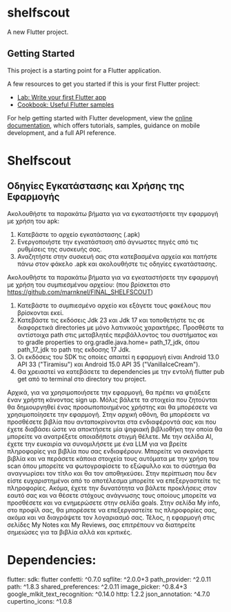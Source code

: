 # shelfscout

A new Flutter project.

## Getting Started

This project is a starting point for a Flutter application.

A few resources to get you started if this is your first Flutter project:

- [Lab: Write your first Flutter app](https://docs.flutter.dev/get-started/codelab)
- [Cookbook: Useful Flutter samples](https://docs.flutter.dev/cookbook)

For help getting started with Flutter development, view the
[online documentation](https://docs.flutter.dev/), which offers tutorials,
samples, guidance on mobile development, and a full API reference.

# Shelfscout
## Οδηγίες Εγκατάστασης και Χρήσης της Εφαρμογής

Ακολουθήστε τα παρακάτω βήματα για να εγκαταστήσετε την εφαρμογή με χρήση του apk:

 1. Κατεβάστε το αρχείο εγκατάστασης (.apk)
 2. Ενεργοποιήστε την εγκατάσταση από άγνωστες πηγές από τις ρυθμίσεις της συσκευής σας.
 3. Αναζητήστε στην συσκευή σας στα κατεβασμένα αρχεία και πατήστε πάνω στον φάκελο .apk και ακολουθήστε τις οδηγίες εγκατάστασης.

Ακολουθήστε τα παρακάτω βήματα για να εγκαταστήσετε την εφαρμογή με χρήση του συμπιεσμένου αρχείου: (που βρίσκεται στο https://github.com/marnknel/FINAL_SHELFSCOUT)

1. Κατεβάστε το συμπιεσμένο αρχείο και εξάγετε τους φακέλους που βρίσκονται εκεί.
2. Κατεβάστε τις εκδόσεις Jdk 23 και Jdk 17 και τοποθετήστε τις σε διαφορετικά directories με μόνο λατινικούς χαρακτήρες. Προσθέστε τα αντίστοιχα path στις μεταβλητές περιβάλλοντος του συστήματος και το gradle properties το org.gradle.java.home= path_17_jdk, όπου path_17_jdk το path της εκδοσης 17 Jdk.
3. Οι εκδόσεις του SDK τις οποίες απαιτεί η εφαρμογή είναι Android 13.0 ΑPI 33 ("Tiramisu") και Android 15.0 ΑPI 35 ("VanillaIceCream").
4. Θα χρειαστεί να κατεβάσετε τα dependencies με την εντολή flutter pub get από το terminal στο directory του project. 
 
  Αρχικά, για να χρησιμοποιήσετε την εφαρμογή, θα πρέπει να φτιάξετε έναν χρήστη κάνοντας sign up. Μόλις βάλετε τα στοιχεία που ζητούνται θα δημιουργηθεί ένας προσωποποιημένος χρήστης και θα μπορέσετε να χρησιμοποίησετε την εφαρμογή. Στην αρχική οθόνη, θα μπορέσετε να προσθέσετε βιβλία που ανταποκρίνονται στα ενδιαφέροντά σας και που έχετε διαβάσει ώστε να αποκτήσετε μία ψηφιακή βιβλιοθήκη την οποία θα μπορείτε να ανατρέξετε οποιαδήποτε στιγμή θέλετε. Με την σελίδα AI, έχετε την ευκαιρία να συνομιλήσετε με ένα LLM για να βρείτε πληροφορίες για βιβλία που σας ενδιαφέρουν. Mπορείτε να σκανάρετε βιβλία και να περάσετε κάποια στοιχεία τους αυτόματα με την χρήση του scan όπου μπορείτε να φωτογραφίσετε το εξώφυλλο και το σύστημα θα αναγνωρίσει τον τίτλο και θα τον αποθηκεύσει. Στην περίπτωση που δεν είστε ευχαριστημένοι από το αποτέλεσμα μπορείτε να επεξεργαστείτε τις πληροφορίες. Ακόμα, έχετε την δυνατότητα να βάλετε προκλήσεις στον εαυτό σας και να θέσετε στόχους ανάγνωσης τους οποίους μπορείτε να προσθέσετε και να ενημερώσετε στην σελίδα goals. Στην σελίδα My info, στο προφίλ σας, θα μπορέσετε να επεξεργαστείτε τις πληροφορίες σας, ακόμα και να διαγράψετε τον λογαριασμό σας. Τέλος, η εφαρμογή στις σελίδες My Notes και My Reviews, σας επιτρέπουν να διατηρείτε σημειώσες για τα βιβλία αλλά και κριτικές.

# Dependencies:
  flutter:
    sdk: flutter
  confetti: ^0.7.0
  sqflite: ^2.0.0+3
  path_provider: ^2.0.11 
  path: ^1.8.3
  shared_preferences: ^2.0.11
  image_picker: ^0.8.4+3
  google_mlkit_text_recognition: ^0.14.0
  http: 1.2.2
  json_annotation: ^4.7.0
  cupertino_icons: ^1.0.8
